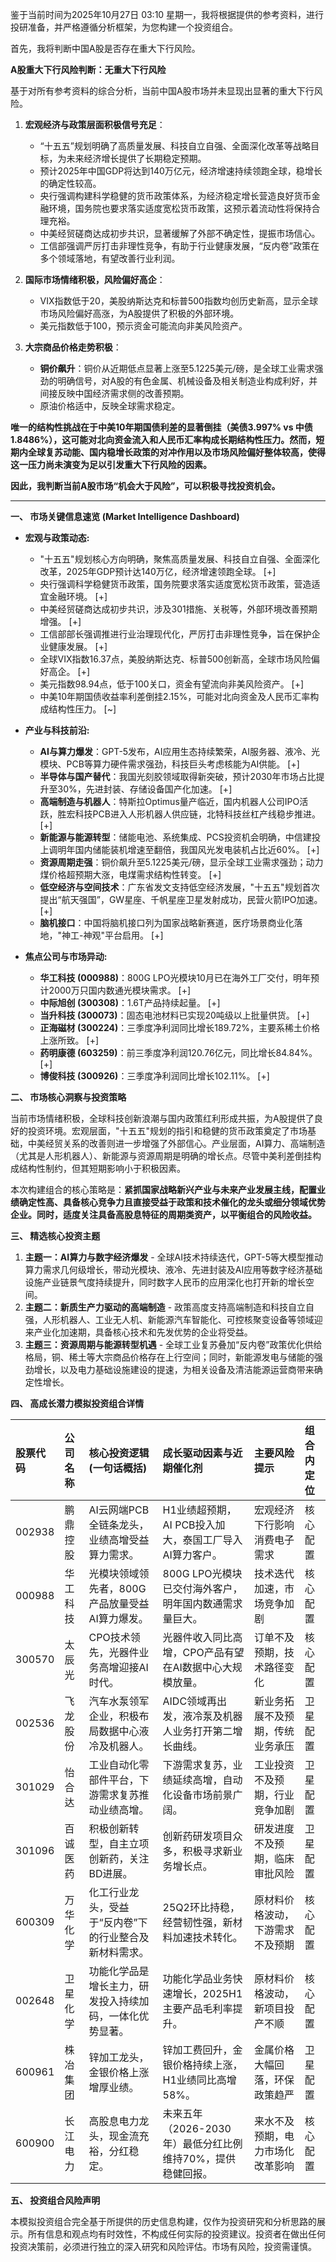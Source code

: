 鉴于当前时间为2025年10月27日 03:10 星期一，我将根据提供的参考资料，进行投研准备，并严格遵循分析框架，为您构建一个投资组合。

首先，我将判断中国A股是否存在重大下行风险。

**A股重大下行风险判断：无重大下行风险**

基于对所有参考资料的综合分析，当前中国A股市场并未显现出显著的重大下行风险。
1.  **宏观经济与政策层面积极信号充足**：
    *   “十五五”规划明确了高质量发展、科技自立自强、全面深化改革等战略目标，为未来经济增长提供了长期稳定预期。
    *   预计2025年中国GDP将达到140万亿元，经济增速持续领跑全球，稳增长的确定性较高。
    *   央行强调构建科学稳健的货币政策体系，为经济稳定增长营造良好货币金融环境，国务院也要求落实适度宽松货币政策，这预示着流动性将保持合理充裕。
    *   中美经贸磋商达成初步共识，显著缓解了外部不确定性，提振市场信心。
    *   工信部强调严厉打击非理性竞争，有助于行业健康发展，“反内卷”政策在多个领域落地，有望改善行业利润。

2.  **国际市场情绪积极，风险偏好高企**：
    *   VIX指数低于20，美股纳斯达克和标普500指数均创历史新高，显示全球市场风险偏好高涨，为A股提供了积极的外部环境。
    *   美元指数低于100，预示资金可能流向非美风险资产。

3.  **大宗商品价格走势积极**：
    *   **铜价飙升**：铜价从近期低点显著上涨至5.1225美元/磅，是全球工业需求强劲的明确信号，对A股的有色金属、机械设备及相关制造业构成利好，并间接反映中国经济需求侧的改善预期。
    *   原油价格适中，反映全球需求稳定。

**唯一的结构性挑战在于中美10年期国债利差的显著倒挂（美债3.997% vs 中债1.8486%），这可能对北向资金流入和人民币汇率构成长期结构性压力。然而，短期内全球复苏动能、国内稳增长政策的对冲作用以及市场风险偏好整体较高，使得这一压力尚未演变为足以引发重大下行风险的因素。**

**因此，我判断当前A股市场“机会大于风险”，可以积极寻找投资机会。**

---

**一、 市场关键信息速览 (Market Intelligence Dashboard)**

*   **宏观与政策动态:**
    *   "十五五"规划核心方向明确，聚焦高质量发展、科技自立自强、全面深化改革，2025年GDP预计达140万亿，经济增速领跑全球。 [+]
    *   央行强调科学稳健货币政策，国务院要求落实适度宽松货币政策，营造适宜金融环境。 [+]
    *   中美经贸磋商达成初步共识，涉及301措施、关税等，外部环境改善预期增强。 [+]
    *   工信部部长强调推进行业治理现代化，严厉打击非理性竞争，旨在保护企业健康发展。 [+]
    *   全球VIX指数16.37点，美股纳斯达克、标普500创新高，全球市场风险偏好高企。 [+]
    *   美元指数98.94点，低于100关口，资金有望流向非美风险资产。 [+]
    *   中美10年期国债收益率利差倒挂2.15%，可能对北向资金及人民币汇率构成结构性压力。 [~]

*   **产业与科技前沿:**
    *   **AI与算力爆发**：GPT-5发布，AI应用生态持续繁荣，AI服务器、液冷、光模块、PCB等算力硬件需求强劲，科技巨头考虑核能为AI供能。 [+]
    *   **半导体与国产替代**：我国光刻胶领域取得新突破，预计2030年市场占比提升至30%，先进封装、存储设备国产化加速。 [+]
    *   **高端制造与机器人**：特斯拉Optimus量产临近，国内机器人公司IPO活跃，胜宏科技PCB进入人形机器人供应链，北特科技丝杠产线稳步推进。 [+]
    *   **新能源与能源转型**：储能电池、系统集成、PCS投资机会明确，中信建投上调明年国内储能装机增速至翻倍，我国风光发电装机占比近60%。 [+]
    *   **资源周期走强**：铜价飙升至5.1225美元/磅，显示全球工业需求强劲；动力煤价格超预期大涨，电煤需求结构性转变。 [+]
    *   **低空经济与空间技术**：广东省发文支持低空经济发展，"十五五"规划首次提出“航天强国”，GW星座、千帆星座卫星发射成功，民营火箭IPO加速。 [+]
    *   **脑机接口**：中国将脑机接口列为国家战略新赛道，医疗场景商业化落地，"神工-神观"平台启用。 [+]

*   **焦点公司与市场异动:**
    *   **华工科技 (000988)**：800G LPO光模块10月已在海外工厂交付，明年预计2000万只国内数通光模块需求。 [+]
    *   **中际旭创 (300308)**：1.6T产品持续起量。 [+]
    *   **当升科技 (300073)**：固态电池材料已实现20吨级以上批量供货。 [+]
    *   **正海磁材 (300224)**：三季度净利润同比增长189.72%，主要系稀土价格上涨所致。 [+]
    *   **药明康德 (603259)**：前三季度净利润120.76亿元，同比增长84.84%。 [+]
    *   **博俊科技 (300926)**：三季度净利润同比增长102.11%。 [+]

**二、 市场核心洞察与投资策略**

当前市场情绪积极，全球科技创新浪潮与国内政策红利形成共振，为A股提供了良好的投资环境。宏观层面，"十五五"规划的指引和稳健的货币政策奠定了市场基础，中美经贸关系的改善则进一步增强了外部信心。产业层面，AI算力、高端制造（尤其是人形机器人）、新能源与资源周期是明确的增长点。尽管中美利差倒挂构成结构性制约，但其短期影响小于积极因素。

本次构建组合的核心策略是：**紧抓国家战略新兴产业与未来产业发展主线，配置业绩确定性高、具备核心竞争力且直接受益于政策和技术催化的龙头或细分领域优势企业。同时，适度关注具备高股息特征的周期类资产，以平衡组合的风险收益。**

**三、 精选核心投资主题**

1.  **主题一：AI算力与数字经济爆发** - 全球AI技术持续迭代，GPT-5等大模型推动算力需求几何级增长，带动光模块、液冷、先进封装及AI应用等数字经济基础设施产业链景气度持续提升，同时数字人民币的应用深化也打开新的增长空间。
2.  **主题二：新质生产力驱动的高端制造** - 政策高度支持高端制造和科技自立自强，人形机器人、工业无人机、新能源汽车智能化、可控核聚变设备等领域迎来产业化加速期，具备核心技术和先发优势的企业将受益。
3.  **主题三：资源周期与能源转型机遇** - 全球工业复苏叠加“反内卷”政策优化供给格局，铜、稀土等大宗商品价格存在上行空间；同时，新能源发电与储能的强劲增长，以及电力基础设施建设的提速，为相关设备及清洁能源运营商带来确定性增长。

**四、 高成长潜力模拟投资组合详情**

| 股票代码 | 公司名称   | 核心投资逻辑 (一句话概括)                  | 成长驱动因素与近期催化剂                                       | 主要风险提示           | 组合内定位 |
| :------- | :----------- | :------------------------------------------- | :--------------------------------------------------------------- | :--------------------- | :--------- |
| 002938   | 鹏鼎控股   | AI云网端PCB全链条龙头，业绩高增受益算力需求。  | H1业绩超预期，AI PCB投入加大，泰国工厂导入AI算力客户。         | 宏观经济下行影响消费电子需求 | 核心配置 |
| 000988   | 华工科技   | 光模块领域领先者，800G产品放量受益AI算力爆发。 | 800G LPO光模块已交付海外客户，明年国内数通需求量巨大。        | 技术迭代加速，市场竞争加剧 | 核心配置 |
| 300570   | 太辰光     | CPO技术领先，光器件业务高增迎接AI时代。      | 光器件收入同比高增，CPO产品有望在AI数据中心大规模放量。        | 订单不及预期，技术路径变化 | 核心配置 |
| 002536   | 飞龙股份   | 汽车水泵领军企业，积极布局数据中心液冷及机器人。 | AIDC领域再出发，液冷泵及机器人业务打开第二增长曲线。         | 新业务拓展不及预期，传统业务承压 | 卫星配置 |
| 301029   | 怡合达     | 工业自动化零部件平台，下游需求复苏推动业绩高增。 | 下游需求复苏，业绩延续高增，自动化设备市场前景广阔。           | 工业投资不及预期，行业竞争加剧 | 卫星配置 |
| 301096   | 百诚医药   | 积极创新转型，自主立项创新药，关注BD进展。   | 创新药研发项目众多，积极寻求新业务增长点。                     | 研发进度不及预期，临床审批风险 | 卫星配置 |
| 600309   | 万华化学   | 化工行业龙头，受益于“反内卷”下的行业整合及新材料需求。 | 25Q2环比持稳，经营韧性强，新材料加速技术转化。                | 原材料价格波动，下游需求不及预期 | 核心配置 |
| 002648   | 卫星化学   | 功能化学品是增长主力，研发投入持续加码，一体化优势显著。 | 功能化学品业务快速增长，2025H1主要产品毛利率提升。             | 原材料价格波动，新项目投产不顺 | 核心配置 |
| 600961   | 株冶集团   | 锌加工龙头，金银价格上涨增厚业绩。             | 锌加工费回升，金银价格持续上涨，H1业绩同比高增58%。            | 金属价格大幅回落，环保政策趋严 | 卫星配置 |
| 600900   | 长江电力   | 高股息电力龙头，现金流充裕，分红稳定。       | 未来五年（2026-2030年）最低分红比例维持70%，提供稳健回报。    | 来水不及预期，电力市场化改革影响 | 核心配置 |

**五、 投资组合风险声明**

本模拟投资组合完全基于所提供的历史信息构建，仅作为投资研究和分析思路的展示。所有信息和观点均有时效性，不构成任何实际的投资建议。投资者在做出任何投资决策前，必须进行独立的深入研究和风险评估。市场有风险，投资需谨慎。